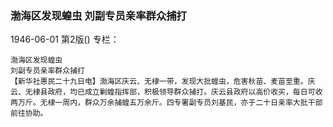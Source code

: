 ### 渤海区发现蝗虫  刘副专员亲率群众捕打

1946-06-01
第2版()
专栏：

    渤海区发现蝗虫
    刘副专员亲率群众捕打
    【新华社惠民二十九日电】渤海区庆云、无棣一带，发现大批蝗虫，危害秋苗、麦苗至重。庆云、无棣县政府，均已成立剿蝗指挥部，积极领导群众捕打。庆云县政府以高价收买，每日可收两万斤。无棣一周内，群众万余捕蝗五万余斤。四专署副专员刘基民，亦于二十日亲率大批干部前往协助。

